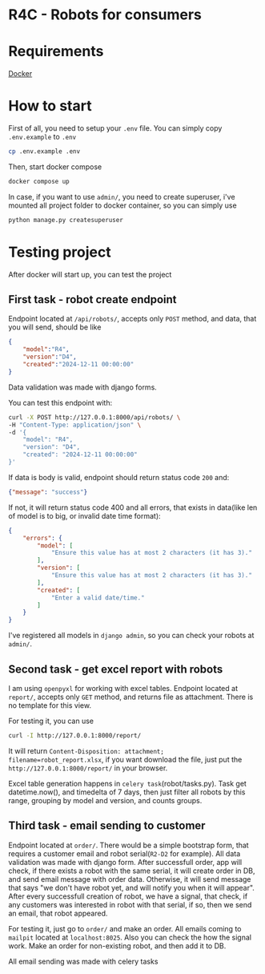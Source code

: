 # R4C - Robots for consumers

# Requirements 
[Docker](https://www.docker.com/)

# How to start
First of all, you need to setup your `.env` file. You can simply copy `.env.example` to `.env`
```bash
cp .env.example .env
```
Then, start docker compose 
```bash
docker compose up
```

In case, if you want to use `admin/`, you need to create superuser, i've mounted all project folder to docker container, so you can simply use 
```bash
python manage.py createsuperuser
```

# Testing project

After docker will start up, you can test the project

## First task - robot create endpoint
Endpoint located at `/api/robots/`, accepts only `POST` method, and data, that you will send, should be like
```json
{
    "model":"R4",
    "version":"D4",
    "created":"2024-12-11 00:00:00" 
}
```
Data validation was made with django forms.

You can test this endpoint with:
```bash
curl -X POST http://127.0.0.1:8000/api/robots/ \
-H "Content-Type: application/json" \
-d '{
    "model": "R4",
    "version": "D4",
    "created": "2024-12-11 00:00:00"
}'
```

If data is body is valid, endpoint should return status code `200` and:
```json
{"message": "success"}
```

If not, it will return status code 400 and all errors, that exists in data(like len of model is to big, or invalid date time format):
```json
{
    "errors": {
        "model": [
            "Ensure this value has at most 2 characters (it has 3)."
        ],
        "version": [
            "Ensure this value has at most 2 characters (it has 3)."
        ],
        "created": [
            "Enter a valid date/time."
        ]
    }
}
```
I've registered all models in `django admin`, so you can check your robots at `admin/`. 

## Second task - get excel report with robots
I am using `openpyxl` for working with excel tables. Endpoint located at `report/`, accepts only `GET` method, and returns file as attachment. There is no template for this view.

For testing it, you can use
```bash
curl -I http://127.0.0.1:8000/report/
```
It will return `Content-Disposition: attachment; filename=robot_report.xlsx`, if you want download the file, just put the `http://127.0.0.1:8000/report/` in your browser.

Excel table generation happens in `celery task`(robot/tasks.py). Task get datetime.now(), and timedelta of 7 days, then just filter all robots by this range, grouping by model and version, and counts groups.

## Third task - email sending to customer
Endpoint located at `order/`. There would be a simple bootstrap form, that requires a customer email and robot serial(`R2-D2` for example). All data validation was made with django form. After successfull order, app will check, if there exists a robot with the same serial, it will create order in DB, and send email message with order data. Otherwise, it will send message that says "we don't have robot yet, and will notify you when it will appear". After every successfull creation of robot, we have a signal, that check, if any customers was interested in robot with that serial, if so, then we send an email, that robot appeared. 

For testing it, just go to `order/` and make an order. All emails coming to `mailpit` located at `localhost:8025`. Also you can check the how the signal work. Make an order for non-existing robot, and then add it to DB. 

All email sending was made with celery tasks

